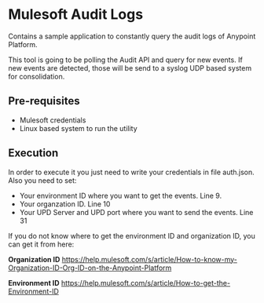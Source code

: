 # Mulesoft Audit Logs
Contains a sample application to constantly query the audit logs of Anypoint Platform.

This tool is going to be polling the Audit API and query for new events.
If new events are detected, those will be send to a syslog UDP based system for consolidation.

## Pre-requisites

- Mulesoft credentials
- Linux based system to run the utility

## Execution

In order to execute it you just need to write your credentials in file auth.json.
Also you need to set:
- Your environment ID where you want to get the events. Line 9.
- Your organzation ID. Line 10
- Your UPD Server and UPD port where you want to send the events. Line 31

If you do not know where to get the environment ID and organization ID, you can get it from here:

**Organization ID** 
https://help.mulesoft.com/s/article/How-to-know-my-Organization-ID-Org-ID-on-the-Anypoint-Platform 

**Environment ID** 
https://help.mulesoft.com/s/article/How-to-get-the-Environment-ID

